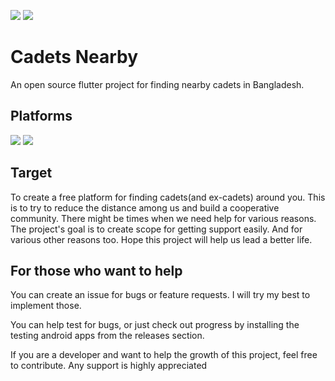 [![](https://img.shields.io/badge/Dart-0175C2?style=for-the-badge&logo=dart&logoColor=white)]()
[![](https://img.shields.io/badge/Flutter-02569B?style=for-the-badge&logo=flutter&logoColor=white)]()
# Cadets Nearby

An open source flutter project for finding nearby cadets in Bangladesh.

## Platforms
[![](https://img.shields.io/badge/Android-3DDC84?style=for-the-badge&logo=android&logoColor=white)]()
[![](https://img.shields.io/badge/iOS-000000?style=for-the-badge&logo=ios&logoColor=white)]()

## Target

To create a free platform for finding cadets(and ex-cadets) around you.
This is to try to reduce the distance among us and build a cooperative community.
There might be times when we need help for various reasons. The project's goal is to create scope for getting support easily.
And for various other reasons too.
Hope this project will help us lead a better life.

## For those who want to help

You can create an issue for bugs or feature requests.
I will try my best to implement those.

You can help test for bugs, or just check out progress by installing the testing android apps from the releases section.

If you are a developer and want to help the growth of this project, feel free to contribute.
Any support is highly appreciated
